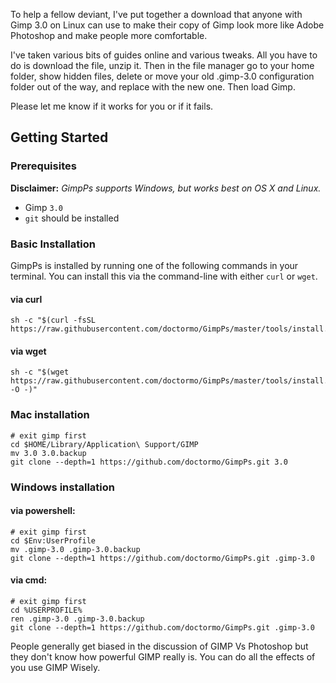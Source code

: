To help a fellow deviant, I've put together a download that anyone with Gimp 3.0 on Linux can use to make their copy of Gimp look more like Adobe Photoshop and make people more comfortable.

I've taken various bits of guides online and various tweaks.
All you have to do is download the file, unzip it.
Then in the file manager go to your home folder, show hidden files, delete or move your old .gimp-3.0 configuration folder out of the way, and replace with the new one.
Then load Gimp.

Please let me know if it works for you or if it fails.

## Getting Started

### Prerequisites

**Disclaimer:** _GimpPs supports Windows, but works best on OS X and Linux._

-   Gimp `3.0`
-   `git` should be installed

### Basic Installation

GimpPs is installed by running one of the following commands in your terminal. You can install this via the command-line with either `curl` or `wget`.

#### via curl

```shell
sh -c "$(curl -fsSL https://raw.githubusercontent.com/doctormo/GimpPs/master/tools/install.sh)"
```

#### via wget

```shell
sh -c "$(wget https://raw.githubusercontent.com/doctormo/GimpPs/master/tools/install.sh -O -)"
```

### Mac installation

    # exit gimp first
    cd $HOME/Library/Application\ Support/GIMP
    mv 3.0 3.0.backup
    git clone --depth=1 https://github.com/doctormo/GimpPs.git 3.0

### Windows installation

#### via powershell:

    # exit gimp first
    cd $Env:UserProfile
    mv .gimp-3.0 .gimp-3.0.backup
    git clone --depth=1 https://github.com/doctormo/GimpPs.git .gimp-3.0

#### via cmd:

    # exit gimp first
    cd %USERPROFILE%
    ren .gimp-3.0 .gimp-3.0.backup
    git clone --depth=1 https://github.com/doctormo/GimpPs.git .gimp-3.0

People generally get biased in the discussion of GIMP Vs Photoshop but they don't know how powerful GIMP really is. You can do all the effects of you use GIMP Wisely.
